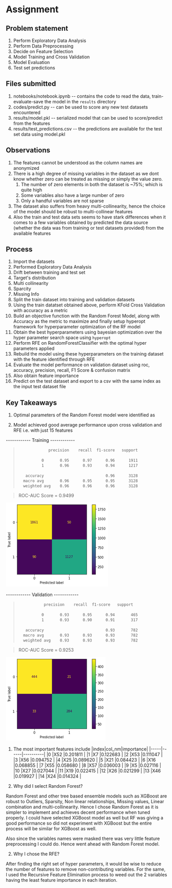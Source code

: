 # Assignment

## Problem statement 
1. Perform Exploratory Data Analysis
1. Perform Data Preprocessing
1. Decide on Feature Selection
1. Model Training and Cross Validation
1. Model Evaluation
1. Test set predictions

## Files submitted
1. notebooks/notebook.ipynb -- contains the code to read the data, train-evaluate-save the model in the `results` directory
1. codes/predict.py -- can be used to score any new test datasets encountered
1. results/model.pkl -- serialized model that can be used to score/predict from the features
1. results/test_predictions.csv -- the predictions are available for the test set data using model.pkl

## Observations
1. The features cannot be understood as the column names are anonymized
1. There is a high degree of missing variables in the dataset as we dont know whether zero can be treated as missing or simply the value zero.
    1. The number of zero elements in both the dataset is ~75%; which is quite high
    1. Some variables also have a large number of zero
    1. Only a handful variables are not sparse
1. The dataset also suffers from heavy multi-collinearity, hence the choice of the model should be robust to multi-collinear features
1. Also the train and test data sets seems to have stark differences when it comes to a few variables obtained by predicted the data source (whether the data was from training or test datasets provided) from the available features

## Process
1. Import the datasets
1. Performed Exploratory Data Analysis
  1. Drift between training and test set
  1. Target's distribution
  1. Multi collinearity
  1. Sparcity
  1. Missing Info
1. Split the train dataset into training and validation datasets
1. Using the train datatset obtained above, perform KFold Cross Validation with accuracy as a metric
1. Build an objective function with the Random Forest Model, along with Accuracy as the metric to maximize and finally setup hyperopt framework for hyperparameter optimization of the RF model
1. Obtain the best hyperparameters using bayesian optimization over the hyper parameter search space using `hyperopt`
1. Perform RFE on RandomForestClassifier with the optimal hyper parameters applied
1. Rebuild the model using these hyperparameters on the training dataset with the feature identified through RFE
1. Evaluate the model performance on validation dataset using roc, accuracy, precision, recall, F1 Score & confusion matrix
1. Also obtain feature importance
1. Predict on the test dataset and export to a csv with the same index as the input test dataset file


## Key Takeaways
1. Optimal parameters of the Random Forest model were identified as 

1. Model achieved good average performance upon cross validation and RFE i.e. with just 15 features

------------ Training ------------

>                  precision    recall  f1-score   support
>    
>               0       0.95      0.97      0.96      1911
>               1       0.96      0.93      0.94      1217
>    
>        accuracy                           0.96      3128
>       macro avg       0.96      0.95      0.95      3128
>       weighted avg    0.96      0.96      0.96      3128

> ROC-AUC Score = 0.9499

![](imgs/training-confusion-matrix.png)

------------ Validation ------------

>                precision    recall  f1-score   support
>    
>               0       0.93      0.95      0.94       465
>               1       0.93      0.90      0.91       317
>    
>        accuracy                           0.93       782
>       macro avg       0.93      0.93      0.93       782
>       weighted avg    0.93      0.93      0.93       782

> ROC-AUC Score = 0.9253

![](imgs/validation-confusion-matrix.png)


1. The most important features include
|index|col_nm|importance|
|-----|------|----------|
|0    |X52   |0.201811  |
|1    |X7    |0.122683  |
|2    |X53   |0.111047  |
|3    |X56   |0.094752  |
|4    |X25   |0.089620  |
|5    |X21   |0.084423  |
|6    |X16   |0.068855  |
|7    |X55   |0.058680  |
|8    |X57   |0.036003  |
|9    |X5    |0.027116  |
|10   |X27   |0.027044  |
|11   |X19   |0.022415  |
|12   |X26   |0.021299  |
|13   |X46   |0.019927  |
|14   |X24   |0.014324  |


1. Why did I select Random Forest?

Random Forest and other tree based ensemble models such as XGBoost are robust to Outliers, Sparsity, Non linear relationships, Missing values, Linear combination and multi-collinearity. Hence I chose Random Forest as it is simpler to implement and achieves decent performance when tuned properly. I could have selected XGBoost model as well but RF was giving a good performance so did not experiment with XGBoost but the entire process will be similar for XGBoost as well.

Also since the variables names were masked there was very little feature preprocessing I could do. Hence went ahead with Random Forest model.

2. Why I chose the RFE?

After finding the right set of hyper parameters, it would be wise to reduce the number of features to remove non-contributing variables. For the same, I used the Recursive Feature Elimination process to weed out the 2 variables having the least feature importance in each iteration.
